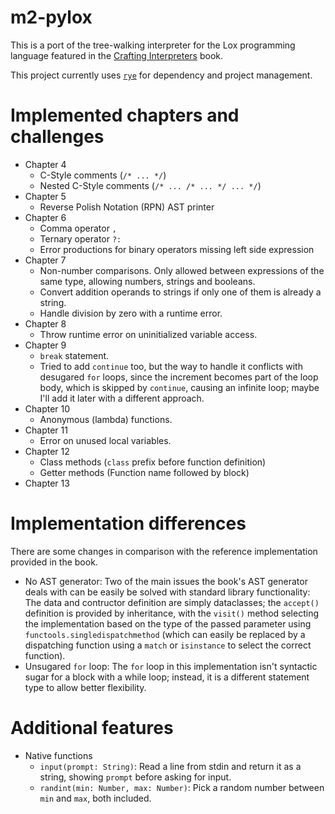 # m2-pylox

This is a port of the tree-walking interpreter for the Lox programming language featured in the [Crafting Interpreters](https://craftinginterpreters.com/) book.

This project currently uses [`rye`](https://rye-up.com/) for dependency and project management.

# Implemented chapters and challenges

* Chapter 4
    - C-Style comments (`/* ... */`)
    - Nested C-Style comments (`/* ... /* ... */ ... */`)
* Chapter 5
    - Reverse Polish Notation (RPN) AST printer
* Chapter 6
    - Comma operator `,`
    - Ternary operator `?:`
    - Error productions for binary operators missing left side expression
* Chapter 7
    - Non-number comparisons. Only allowed between expressions of the same type, allowing numbers, strings and booleans.
    - Convert addition operands to strings if only one of them is already a string.
    - Handle division by zero with a runtime error.
* Chapter 8
    - Throw runtime error on uninitialized variable access.
* Chapter 9
    - `break` statement.
    - Tried to add `continue` too, but the way to handle it conflicts with desugared `for` loops, since the increment becomes part of the loop body, which is skipped by `continue`, causing an infinite loop; maybe I'll add it later with a different approach.
* Chapter 10
    - Anonymous (lambda) functions.
* Chapter 11
    - Error on unused local variables.
* Chapter 12
    - Class methods (`class` prefix before function definition)
    - Getter methods (Function name followed by block)
* Chapter 13

# Implementation differences

There are some changes in comparison with the reference implementation provided in the book.

* No AST generator: Two of the main issues the book's AST generator deals with can be easily be solved with standard library functionality: The data and contructor definition are simply dataclasses; the `accept()` definition is provided by inheritance, with the `visit()` method selecting the implementation based on the type of the passed parameter using `functools.singledispatchmethod` (which can easily be replaced by a dispatching function using a `match` or `isinstance` to select the correct function).
* Unsugared `for` loop: The `for` loop in this implementation isn't syntactic sugar for a block with a while loop; instead, it is a different statement type to allow better flexibility.

# Additional features

* Native functions
    - `input(prompt: String)`: Read a line from stdin and return it as a string, showing `prompt` before asking for input.
    - `randint(min: Number, max: Number)`: Pick a random number between `min` and `max`, both included.